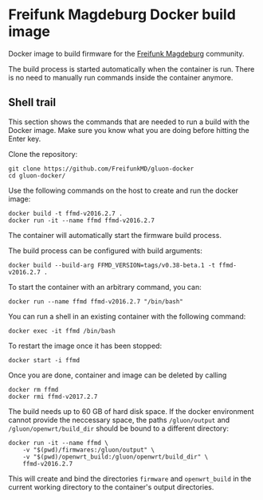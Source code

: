 # Freifunk Magdeburg Docker build image

Docker image to build firmware for the [Freifunk Magdeburg](http://md.freifunk.net) community.

The build process is started automatically when the container is run. There is no need to manually run commands inside the container anymore.

## Shell trail

This section shows the commands that are needed to run a build with the Docker image. Make sure you know what you are doing before hitting the Enter key.


Clone the repository:

    git clone https://github.com/FreifunkMD/gluon-docker
    cd gluon-docker/

Use the following commands on the host to create and run the docker image:

    docker build -t ffmd-v2016.2.7 .
    docker run -it --name ffmd ffmd-v2016.2.7

The container will automatically start the firmware build process.

The build process can be configured with build arguments:

    docker build --build-arg FFMD_VERSION=tags/v0.38-beta.1 -t ffmd-v2016.2.7 .

To start the container with an arbitrary command, you can:

	docker run --name ffmd ffmd-v2016.2.7 "/bin/bash"

You can run a shell in an existing container with the following command:

    docker exec -it ffmd /bin/bash

To restart the image once it has been stopped:

    docker start -i ffmd

Once you are done, container and image can be deleted by calling

    docker rm ffmd
    docker rmi ffmd-v2017.2.7

The build needs up to 60 GB of hard disk space. If the docker environment cannot provide the neccessary space, the paths `/gluon/output` and `/gluon/openwrt/build_dir` should be bound to a different directory:

    docker run -it --name ffmd \
        -v "$(pwd)/firmwares:/gluon/output" \
        -v "$(pwd)/openwrt_build:/gluon/openwrt/build_dir" \
        ffmd-v2016.2.7

This will create and bind the directories `firmware` and `openwrt_build` in the current working directory to the container's output directories.
